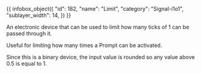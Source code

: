 {{ infobox_object({
	"id": 182,
	"name": "Limit",
	"category": "Signal-i1o1",
	"sublayer_width": 14,
}) }}

An electronic device that can be used to limit how many ticks of 1 can be passed through it.

Useful for limiting how many times a Prompt can be activated.

Since this is a binary device, the input value is rounded so any value above 0.5 is equal to 1.